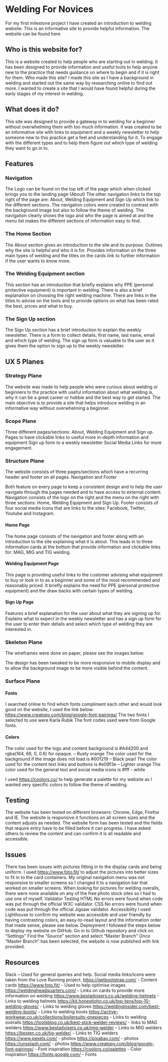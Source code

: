 # Welding For Novices

For my first milestone project I have created an introduction to welding website. This is an informative site to provide helpful information. 
The website can be found here

## Who is this website for?

This is a website created to help people who are starting out in welding. It has been designed to provide information and useful tools to help anyone new to the practice that needs guidance on where to begin and if it is right for them. 
Who made this site?
I made this site as I have a background in welding and started out the same way by researching online to find out more. I wanted to create a site that I would have found helpful during the early stages of my interest in welding. 

## What does it do?

This site was designed to provide a gateway in to welding for a beginner without overwhelming them with too much information. It was created to be an informative site with links to equipment and a weekly newsletter to help someone new to this practice get a feel and understanding for it. To engage with the different types and to help them figure out which type of welding they want to go in to. 

## Features

### Navigation

The Logo can be found on the top left of the page which when clicked brings you to the landing page (About)
The other navigation links to the top right of the page are: About, Welding Equipment and Sign Up which link to the different sections.
The navigation colors were created to contrast with the background image but also to follow the theme of welding. 
The navigation clearly shows the logo and who the page is aimed at and the menu list makes the different sections of information easy to find. 

### The Home Section 

The About section gives an introduction to the site and its purpose. 
Outlines why the site is helpful and who it is for.
Provides information on the three main types of welding and the titles on the cards link to further information if the user wants to know more. 

### The Welding Equipment section

This section has an introduction that briefly explains why PPE (personal protective equipment) is important in welding.
There is also a brief explanation on choosing the right welding machine.
There are links in the titles to advise on the tools and to provide options on what has been rated the best, prices and what to buy.

### The Sign Up section

The Sign Up section has a brief introduction to explain the weekly newsletter.
There is a form to collect details, first name, last name, email and which type of welding.
The sign up form is valuable to the user as it gives them the option to sign up to the weekly newsletter. 

## UX 5 Planes

### Strategy Plane

The website was made to help people who were curious about welding or beginners to the practice with useful information about what welding is, why it can be a great career or hobbie and the best way to get started. The main objective is to provide a site that helps introduce welding in an informative way without overwhelming a beginner. 

### Scope Plane

Three different pages/sections: About, Welding Equipment and Sign up.
Pages to have clickable links to useful more in-depth information and equipment
Sign up form to a weekly newsletter
Social Media Links for more engagement. 

### Structure Plane

The website consists of three pages/sections which have a recurring header and footer on all pages.
Navigation and Footer

Both feature on every page to keep a consistent design and to help the user navigate through the pages needed and to have access to external content. 
Navigation consists of the logo on the right and the menu on the right with three sections: Home, Welding Equipment and Sign Up.
Footer consists of four social media icons that are links to the sites: Facebook, Twitter, Youtube and Instagram. 

#### Home Page

The home page consists of the navigation and footer along with an introduction to the site explaining what it is about. This leads in to three information cards at the bottom that provide information and clickable links for: MAG, MIG and TIG welding.

#### Welding Equipment Page

This page is providing useful links to the customer advising what equipment to buy or look in to as a beginner and some of the most recommended and reasonably priced. It briefly explains the need for PPE (personal protective equipment) and the draw backs with certain types of welding.

#### Sign Up Page

Features a brief explanation for the user about what they are signing up for. Explains what to expect in the weekly newsletter and has a sign up form for the user to enter their details and select which type of welding they are interested in. 

### Skeleton Plane

The wireframes were done on paper, please see the images below:

The design has been tweaked to be more responsive to mobile display and to allow the background image to be more visible behind the content. 

### Surface Plane

#### Fonts
I searched online to find which fonts compliment each other and would look good on the website, I used the link below:
https://www.creatopy.com/blog/google-font-pairings/
The two fonts I selected to use were 
Karla
Rubik
The font codes used were from Google fonts.

#### Colors

The color used for the logo and content background is #A44200 and rgba(164, 66, 0, 0.6) for opaque. – Rusty orange
The color used for the background if the image does not load is #001219 – Black pearl
The color used for the content text links and buttons is #e09f3e – Lighter orange
The color used for the general text and social media icons is #fff - white

I used https://coolors.co/ to help generate a palette for my website as I wanted very specific colors to follow the theme of welding. 

## Testing

The website has been tested on different browsers: Chrome, Edge, Firefox and IE. 
The website is responsive it functions on all screen sizes and the content adjusts as needed.
The website form has been tested and the fields that require entry have to be filled before it can progress.
I have asked others to review the content and can confirm it is all readable and accessible.

## Issues 
There has been issues with pictures fitting in to the display cards and being uniform. I used https://www.foto.fit/ to adjust the pictures into better sizes to fit in to the card containers.
My original navigation menu was not responsive to smaller screens so I changed it to a navigation bar that worked on smaller screens.
When looking for pictures for welding overalls, there were none available on any of the free photo stock sites so I had to use one of myself. 
Validator Testing
HTML
No errors were found when code was put through the official W3C validator.
CSS
No errors were found when code was put through the official Jigsaw validator.
Accessibility
I used Lighthouse to confirm my website was accessible and user friendly by having contrasting colors, an easy-to-read layout and the information order that made sense, please see below.
Deployment
I followed the steps below to deploy my website on GitHub:
Go in to Github repository and click on “Settings”
Find the “Source” section and select “Master Branch”
Once “Master Branch” has been selected, the website is now published with link provided.

## Resources

Slack – Used for general queries and help.
Social media links/icons were taken from the Love Running project.
https://getbootstrap.com/ - Content cards
https://www.foto.fit/ - Used to help optimise images
https://weldingheadquarters.com/ - Links on cards to provide more information on welding
https://www.bestadvisers.co.uk/welding-helmets - Links to welding helmets
https://kit.honestjohn.co.uk/top-tens/top-10-welding-gloves/ - Links to welding gloves
https://weldinginsider.com/best-welding-boots/ - Links to welding boots
https://active-workwear.co.uk/collections/boilersuits-onepieces - Links to welding overalls
https://toolsblog.co.uk/best-stick-welder-reviews/ - links to MAG welders
https://www.bestadvisers.co.uk/mig-welder - Links to MIG welders
https://besten.co.uk/tig-welder/ - Links to TIG welders
https://www.pexels.com/ - photos
https://pixabay.com/ - photos 
https://unsplash.com/ - photos
https://www.creatopy.com/blog/google-font-pairings/ - Font inspiration 
https://coolors.co/palettes - Color inspiration 
https://fonts.google.com/ - Fonts 
